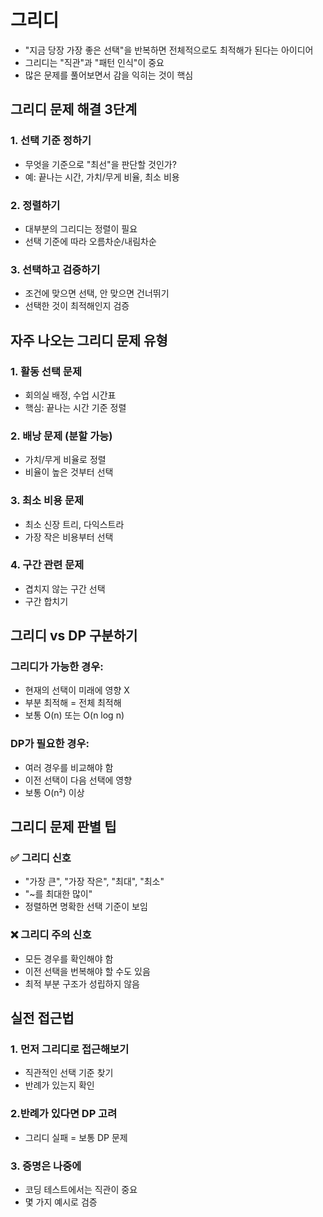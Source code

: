 # 그리디

- "지금 당장 가장 좋은 선택"을 반복하면 전체적으로도 최적해가 된다는 아이디어
- 그리디는 "직관"과 "패턴 인식"이 중요
- 많은 문제를 풀어보면서 감을 익히는 것이 핵심

## 그리디 문제 해결 3단계

### 1. 선택 기준 정하기

- 무엇을 기준으로 "최선"을 판단할 것인가?
- 예: 끝나는 시간, 가치/무게 비율, 최소 비용

### 2. 정렬하기

- 대부분의 그리디는 정렬이 필요
- 선택 기준에 따라 오름차순/내림차순

### 3. 선택하고 검증하기

- 조건에 맞으면 선택, 안 맞으면 건너뛰기
- 선택한 것이 최적해인지 검증

## 자주 나오는 그리디 문제 유형

### 1. 활동 선택 문제

- 회의실 배정, 수업 시간표
- 핵심: 끝나는 시간 기준 정렬

### 2. 배낭 문제 (분할 가능)

- 가치/무게 비율로 정렬
- 비율이 높은 것부터 선택

### 3. 최소 비용 문제

- 최소 신장 트리, 다익스트라
- 가장 작은 비용부터 선택

### 4. 구간 관련 문제

- 겹치지 않는 구간 선택
- 구간 합치기

## 그리디 vs DP 구분하기

### 그리디가 가능한 경우:
- 현재의 선택이 미래에 영향 X
- 부분 최적해 = 전체 최적해
- 보통 O(n) 또는 O(n log n)

### DP가 필요한 경우:
- 여러 경우를 비교해야 함
- 이전 선택이 다음 선택에 영향
- 보통 O(n²) 이상

## 그리디 문제 판별 팁

### ✅ 그리디 신호

- "가장 큰", "가장 작은", "최대", "최소"
- "~를 최대한 많이"
- 정렬하면 명확한 선택 기준이 보임

### ❌ 그리디 주의 신호

- 모든 경우를 확인해야 함
- 이전 선택을 번복해야 할 수도 있음
- 최적 부분 구조가 성립하지 않음

## 실전 접근법

### 1. 먼저 그리디로 접근해보기

- 직관적인 선택 기준 찾기
- 반례가 있는지 확인

### 2.반례가 있다면 DP 고려

- 그리디 실패 = 보통 DP 문제

### 3. 증명은 나중에

- 코딩 테스트에서는 직관이 중요
- 몇 가지 예시로 검증